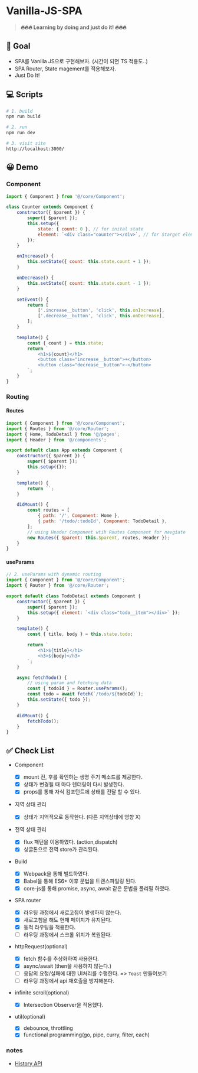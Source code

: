 # Vanilla-JS-SPA

> **🔥🔥🔥 Learning by doing and just do it! 🔥🔥🔥**

## 🎯 Goal

-   SPA를 Vanilla JS으로 구현해보자. (시간이 되면 TS 적용도..)
-   SPA Router, State magement를 적용해보자.
-   Just Do It!

## 💻 Scripts

```bash
# 1. build
npm run build

# 2. run
npm run dev

# 3. visit site
http://localhost:3000/
```

## 😀 Demo

### Component

```js
import { Component } from '@/core/Component';

class Counter extends Component {
    constructor({ $parent }) {
        super({ $parent });
        this.setup({
            state: { count: 0 }, // for inital state
            element: `<div class="counter"></div>`, // for $target element
        });
    }

    onIncrease() {
        this.setState({ count: this.state.count + 1 });
    }

    onDecrease() {
        this.setState({ count: this.state.count - 1 });
    }

    setEvent() {
        return [
            ['.increase__button', 'click', this.onIncrease],
            ['.decrease__button', 'click', this.onDecrease],
        ];
    }

    template() {
        const { count } = this.state;
        return `
            <h1>${count}</h1>
            <button class="increase__button">+</button>
            <button class="decrease__button">-</button>
        `;
    }
}
```

### Routing

#### Routes

```js
import { Component } from '@/core/Component';
import { Routes } from '@/core/Router';
import { Home, TodoDetail } from '@/pages';
import { Header } from '@/components';

export default class App extends Component {
    constructor({ $parent }) {
        super({ $parent });
        this.setup({});
    }

    template() {
        return ``;
    }

    didMount() {
        const routes = [
            { path: '/', Component: Home },
            { path: '/todo/:todoId', Component: TodoDetail },
        ];
        // using Header Component wtih Routes Component for navgiate
        new Routes({ $parent: this.$parent, routes, Header });
    }
}
```

#### useParams

```js
// 2. useParams with dynamic routing
import { Component } from '@/core/Component';
import { Router } from '@/core/Router';

export default class TodoDetail extends Component {
    constructor({ $parent }) {
        super({ $parent });
        this.setup({ element: `<div class="todo__item"></div>` });
    }

    template() {
        const { title, body } = this.state.todo;

        return `
            <h1>${title}</h1>
            <h3>${body}</h3>
        `;
    }

    async fetchTodo() {
        // using param and fetching data
        const { todoId } = Router.useParams();
        const todo = await fetch(`/todo/${todoId}`);
        this.setState({ todo });
    }

    didMount() {
        fetchTodo();
    }
}
```

## ✅ Check List

-   Component

    -   [x] mount 전, 후를 확인하는 생명 주기 메소드를 제공한다.
    -   [x] 상태가 변경될 때 마다 렌더링이 다시 발생한다.
    -   [x] props를 통해 자식 컴포턴트에 상태를 전달 할 수 있다.

-   지역 상태 관리

    -   [x] 상태가 지역적으로 동작한다. (다른 지역상태에 영향 X)

-   전역 상태 관리
    -   [x] flux 패턴을 이용하였다. (action,dispatch)
    -   [x] 싱글톤으로 전역 store가 관리된다.
-   Build
    -   [x] Webpack을 통해 빌드하였다.
    -   [x] Babel을 통해 ES6+ 이후 문법을 트랜스파일링 된다.
    -   [x] core-js를 통해 promise, async, await 같은 문법을 폴리필 하였다.
-   SPA router
    -   [x] 라우팅 과정에서 새로고침이 발생하지 않는다.
    -   [x] 새로고침을 해도 현재 페이지가 유지된다.
    -   [x] 동적 라우팅을 적용한다.
    -   [ ] 라우팅 과정에서 스크롤 위치가 복원된다.
-   httpRequest(optional)
    -   [x] fetch 함수를 추상화하여 사용한다.
    -   [x] async/await (then을 사용하지 않는다.)
    -   [ ] 응답의 요청/실패에 대한 UI처리를 수행한다. => `Toast` 만들어보기
    -   [ ] 라우팅 과정에서 api 재호출을 방지해본다.
-   infinite scroll(optional)
    -   [x] Intersection Observer을 적용했다.
-   util(optional)
    -   [x] debounce, throttling
    -   [x] functional programming(go, pipe, curry, filter, each)

### notes

-   [History API](./docs/notes/historyAPI.md)
